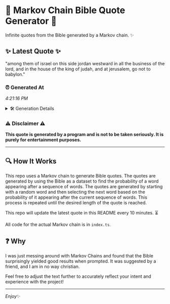 # 📖 Markov Chain Bible Quote Generator 📖

Infinite quotes from the Bible generated by a Markov chain. ✨

## ✨ Latest Quote ✨
"among them of israel on this side jordan westward in all the business of the lord, and in the house of the king of judah, and at jerusalem, go not to babylon."

### ⏰ Generated At
*4:21:16 PM*

<details>
    <summary>🛠️ Generation Details</summary>
    <p>
        <strong>🌱 Seed:</strong> among<br>
        <strong>🔄 Iterations:</strong> 31<br>
        <strong>📜 Context History:</strong><br>[ among ]: them<br>[ among, them ]: of<br>[ among, them, of ]: israel<br>[ among, them, of, israel ]: on<br>[ among, them, of, israel, on ]: this<br>[ among, them, of, israel, on, this ]: side<br>[ them, of, israel, on, this, side ]: jordan<br>[ of, israel, on, this, side, jordan ]: westward<br>[ israel, on, this, side, jordan, westward ]: in<br>[ on, this, side, jordan, westward, in ]: all<br>[ this, side, jordan, westward, in, all ]: the<br>[ side, jordan, westward, in, all, the ]: business<br>[ jordan, westward, in, all, the, business ]: of<br>[ westward, in, all, the, business, of ]: the<br>[ in, all, the, business, of, the ]: lord,<br>[ all, the, business, of, the, lord, ]: and<br>[ the, business, of, the, lord,, and ]: in<br>[ business, of, the, lord,, and, in ]: the<br>[ of, the, lord,, and, in, the ]: house<br>[ the, lord,, and, in, the, house ]: of<br>[ lord,, and, in, the, house, of ]: the<br>[ and, in, the, house, of, the ]: king<br>[ in, the, house, of, the, king ]: of<br>[ the, house, of, the, king, of ]: judah,<br>[ house, of, the, king, of, judah, ]: and<br>[ of, the, king, of, judah,, and ]: at<br>[ the, king, of, judah,, and, at ]: jerusalem,<br>[ king, of, judah,, and, at, jerusalem, ]: go<br>[ of, judah,, and, at, jerusalem,, go ]: not<br>[ judah,, and, at, jerusalem,, go, not ]: to<br>[ and, at, jerusalem,, go, not, to ]: babylon.<br>
    </p>
</details>

### ⚠️ Disclaimer ⚠️
**This quote is generated by a program and is not to be taken seriously. It is purely for entertainment purposes.**

---

## 🔍 How It Works

This repo uses a Markov chain to generate Bible quotes. The quotes are generated by using the Bible as a dataset to find the probability of a word appearing after a sequence of words. The quotes are generated by starting with a random word and then selecting the next word based on the probability of it appearing after the current sequence of words. This process is repeated until the desired length of the quote is reached.

This repo will update the latest quote in this README every 10 minutes. ⏳

All code for the actual Markov chain is in `index.ts`.

## ❓ Why

I was just messing around with Markov Chains and found that the Bible surprisingly yielded good results when prompted. 
It was suggested by a friend, and I am in no way christian.

Feel free to adjust the text further to accurately reflect your intent and experience with the project!

---

*Enjoy*✨
